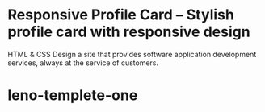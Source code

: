 # Responsive Profile Card – Stylish profile card with responsive design
HTML & CSS Design a site that provides software application development services, always at the service of customers.
# leno-templete-one

